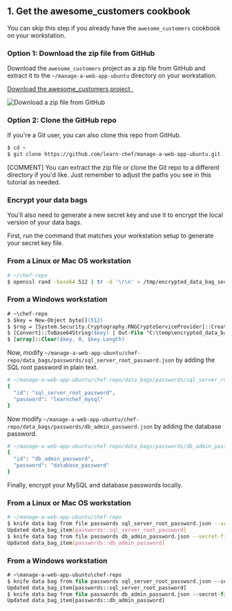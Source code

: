 ## 1. Get the awesome_customers cookbook

You can skip this step if you already have the `awesome_customers` cookbook on your workstation.

### Option 1: Download the zip file from GitHub

Download the `awesome_customers` project as a zip file from GitHub and extract it to the <code class="file-path">~/manage-a-web-app-ubuntu</code> directory on your workstation.

<a class='accent-button radius' href='https://github.com/learn-chef/manage-a-web-app-ubuntu' target='_blank'>Download the awesome_customers project&nbsp;&nbsp;<i class='fa fa-external-link'></i></a>

![Download a zip file from GitHub](tutorials/github-zip.png)

### Option 2: Clone the GitHub repo

If you're a Git user, you can also clone this repo from GitHub.

```bash
$ cd ~
$ git clone https://github.com/learn-chef/manage-a-web-app-ubuntu.git
```

[COMMENT] You can extract the zip file or clone the Git repo to a different directory if you'd like. Just remember to adjust the paths you see in this tutorial as needed.

### Encrypt your data bags

You'll also need to generate a new secret key and use it to encrypt the local version of your data bags.

First, run the command that matches your workstation setup to generate your secret key file.

### From a Linux or Mac OS workstation

```bash
# ~/chef-repo
$ openssl rand -base64 512 | tr -d '\r\n' > /tmp/encrypted_data_bag_secret
```

### From a Windows workstation

```ps
# ~\chef-repo
$ $key = New-Object byte[](512)
$ $rng = [System.Security.Cryptography.RNGCryptoServiceProvider]::Create().GetBytes($key)
$ [Convert]::ToBase64String($key) | Out-File "C:\temp\encrypted_data_bag_secret" -encoding "UTF8"
$ [array]::Clear($key, 0, $key.Length)
```

Now, modify <code class="file-path">~/manage-a-web-app-ubuntu/chef-repo/data\_bags/passwords/sql\_server\_root\_password.json</code> by adding the SQL root password in plain text.

```ruby
# ~/manage-a-web-app-ubuntu/chef-repo/data_bags/passwords/sql_server_root_password.json
{
  "id": "sql_server_root_password",
  "password": "learnchef_mysql"
}
```

Now modify <code class="file-path">~/manage-a-web-app-ubuntu/chef-repo/data\_bags/passwords/db\_admin\_password.json</code> by adding the database password.

```ruby
# ~/manage-a-web-app-ubuntu/chef-repo/data_bags/passwords/db_admin_password.json
{
  "id": "db_admin_password",
  "password": "database_password"
}
```

Finally, encrypt your MySQL and database passwords locally.

### From a Linux or Mac OS workstation

```bash
# ~/manage-a-web-app-ubuntu/chef-repo
$ knife data bag from file passwords sql_server_root_password.json --secret-file /tmp/encrypted_data_bag_secret --local-mode
Updated data_bag_item[passwords::sql_server_root_password]
$ knife data bag from file passwords db_admin_password.json --secret-file /tmp/encrypted_data_bag_secret --local-mode
Updated data_bag_item[passwords::db_admin_password]
```

### From a Windows workstation

```ps
# ~\manage-a-web-app-ubuntu\chef-repo
$ knife data bag from file passwords sql_server_root_password.json --secret-file C:\temp\encrypted_data_bag_secret --local-mode
Updated data_bag_item[passwords::sql_server_root_password]
$ knife data bag from file passwords db_admin_password.json --secret-file C:\temp\encrypted_data_bag_secret --local-mode
Updated data_bag_item[passwords::db_admin_password]
```
